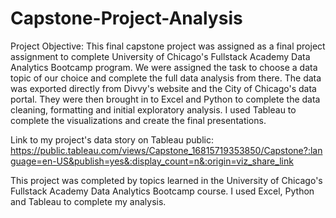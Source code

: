 # Capstone-Project-Analysis

Project Objective: This final capstone project was assigned as a final project assignment to complete University of Chicago's Fullstack Academy Data Analytics Bootcamp program. We were assigned the task to choose a data topic of our choice and complete the full data analysis from there. The data was exported directly from Divvy's website and the City of Chicago's data portal. They were then brought in to Excel and Python to complete the data cleaning, formatting and initial exploratory analysis. I used Tableau to complete the visualizations and create the final presentations.

Link to my project's data story on Tableau public: https://public.tableau.com/views/Capstone_16815719353850/Capstone?:language=en-US&publish=yes&:display_count=n&:origin=viz_share_link

This project was completed by topics learned in the University of Chicago's Fullstack Academy Data Analytics Bootcamp course. I used Excel, Python and Tableau to complete my analysis.

